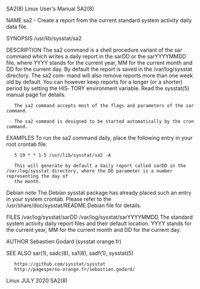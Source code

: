 SA2(8)								      Linux User's Manual								SA2(8)

NAME
       sa2 - Create a report from the current standard system activity daily data file.

SYNOPSIS
       /usr/lib/sysstat/sa2

DESCRIPTION
       The sa2 command is a shell procedure variant of the sar command which writes a daily report in the sarDD or the sarYYYYMMDD file, where YYYY stands for
       the  current  year, MM for the current month and DD for the current day. By default the report is saved in the /var/log/sysstat directory. The sa2 com‐
       mand will also remove reports more than one week old by default.	 You can however keep reports for a longer (or a shorter) period by setting  the  HIS‐
       TORY environment variable. Read the sysstat(5) manual page for details.

       The sa2 command accepts most of the flags and parameters of the sar command.

       The sa2 command is designed to be started automatically by the cron command.

EXAMPLES
       To run the sa2 command daily, place the following entry in your root crontab file:

       5 19 * * 1-5 /usr/lib/sysstat/sa2 -A

       This will generate by default a daily report called sarDD in the /var/log/sysstat directory, where the DD parameter is a number representing the day of
       the month.

   Debian note
       The  Debian sysstat package has already placed such an entry in your system crontab.  Please refer to the /usr/share/doc/sysstat/README.Debian file for
       details.

FILES
       /var/log/sysstat/sarDD
       /var/log/sysstat/sarYYYYMMDD
	      The standard system activity daily report files and their default location.  YYYY stands for the current year, MM for the current month  and  DD
	      for the current day.

AUTHOR
       Sebastien Godard (sysstat <at> orange.fr)

SEE ALSO
       sar(1), sadc(8), sa1(8), sadf(1), sysstat(5)

       https://github.com/sysstat/sysstat
       http://pagesperso-orange.fr/sebastien.godard/

Linux									   JULY 2020									SA2(8)
